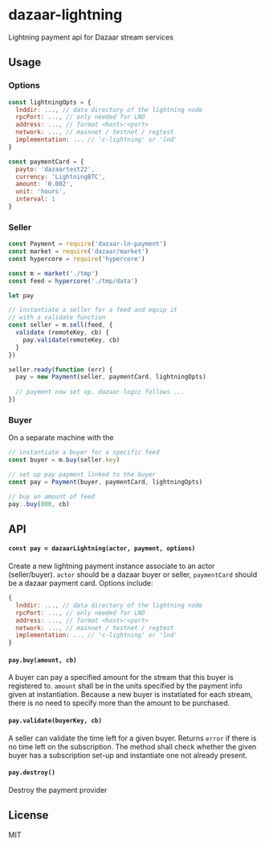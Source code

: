 # dazaar-lightning
Lightning payment api for Dazaar stream services

## Usage
### Options
```js
const lightningOpts = {
  lnddir: ..., // data directory of the lightning node
  rpcPort: ..., // only needed for LND
  address: ..., // format <host>:<port>
  network: ..., // mainnet / testnet / regtest
  implementation: ... // 'c-lightning' or 'lnd'
}

const paymentCard = {
  payto: 'dazaartest22',
  currency: 'LightningBTC',
  amount: '0.002',
  unit: 'hours',
  interval: 1
}
```

### Seller
```js
const Payment = require('dazaar-ln-payment')
const market = require('dazaar/market')
const hypercore = require('hypercore')

const m = market('./tmp')
const feed = hypercore('./tmp/data')

let pay

// instantiate a seller for a feed and equip it
// with a validate function
const seller = m.sell(feed, {
  validate (remoteKey, cb) {
    pay.validate(remoteKey, cb)
  }
})

seller.ready(function (err) {
  pay = new Payment(seller, paymentCard, lightningOpts)
  
  // payment now set up. dazaar logic follows ... 
})
```

### Buyer
On a separate machine with the  
```js
// instantiate a buyer for a specific feed 
const buyer = m.buy(seller.key)

// set up pay payment linked to the buyer
const pay = Payment(buyer, paymentCard, lightningOpts)

// buy an amount of feed
pay..buy(800, cb)
```

## API
#### `const pay = dazaarLightning(actor, payment, options)`
Create a new lightning payment instance associate to an actor (seller/buyer). `actor` should be a dazaar buyer or seller, `paymentCard` should be a dazaar payment card. Options include:
```js
{
  lnddir: ..., // data directory of the lightning node
  rpcPort: ..., // only needed for LND
  address: ..., // format <host>:<port>
  network: ..., // mainnet / testnet / regtest
  implementation: ... // 'c-lightning' or 'lnd'
}
```

#### `pay.buy(amount, cb)`
A buyer can pay a specified amount for the stream that this buyer is registered to. `amount` shall be in the units specified by the payment info given at instantiation. Because a new buyer is instatiated for each stream, there is no need to specify more than the amount to be purchased.

#### `pay.validate(buyerKey, cb)`
A seller can validate the time left for a given buyer. Returns `error` if there is no time left on the subscription. The method shall check whether the given buyer has a subscription set-up and instantiate one not already present.

#### `pay.destroy()`
Destroy the payment provider

## License
MIT
